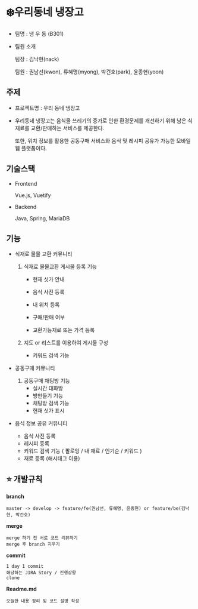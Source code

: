 # ❄️우리동네 냉장고
- 팀명 : 냉 우 동 (B301)

- 팀원 소개

  팀장 : 김낙현(nack)

  팀원 : 권남선(kwon), 류혜명(myong), 박건호(park), 윤종현(yoon)



## 주제
- 프로젝트명 : 우리 동네 냉장고

- 우리동네 냉장고는 음식물 쓰레기의 증가로 인한 환경문제를 개선하기 위해 남은 식재료를 교환/판매하는 서비스를 제공한다.

  또한, 위치 정보를 활용한 공동구매 서비스와 음식 및 레시피 공유가 가능한 모바일 웹 플랫폼이다.



## 기술스택

- Frontend

  Vue.js, Vuetify

- Backend

  Java, Spring, MariaDB



## 기능

- 식재료 물물 교환 커뮤니티

  1. 식재료 물물교환 게시물 등록 기능

     - 현재 싯가 안내
     - 음식 사진 등록
     - 내 위치 등록
     - 구매/판매 여부

     - 교환가능재료 또는 가격 등록

  2. 지도 or 리스트를 이용하여 게시물 구성

     - 키워드 검색 기능



- 공동구매 커뮤니티
  1. 공동구매 채팅방 기능
     - 실시간 대화방
     - 방만들기 기능
     - 채팅방 검색 기능
     - 현재 싯가 표시



- 음식 정보 공유 커뮤니티
  - 음식 사진 등록
  - 레시피 등록
  - 키워드 검색 기능 ( 팔로잉 / 내 재료 / 인기순 / 키워드 )
  - 재료 등록 (해시태그 이용)



## :star: 개발규칙

**branch**

``` 
master -> develop -> feature/fe(권남선, 류혜명, 윤종현) or feature/be(김낙현, 박건호)
```

**merge**

``` 
merge 하기 전 서로 코드 리뷰하기
merge 후 branch 지우기
```

**commit**

```
1 day 1 commit
해당하는 JIRA Story / 진행상황
clone
```

**Readme.md**

```
오늘한 내용 정리 및 코드 설명 작성
```






